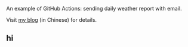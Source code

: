 An example of GitHub Actions: sending daily weather report with email.

Visit [my blog](https://shudong.wang) (in Chinese) for details.


## hi
